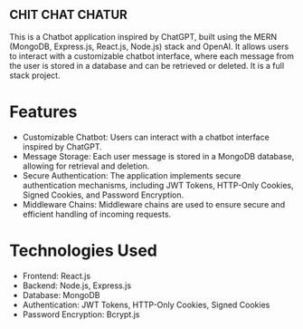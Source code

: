 ## CHIT CHAT CHATUR

This is a Chatbot application inspired by ChatGPT, built using the MERN (MongoDB, Express.js, React.js, Node.js) stack and OpenAI. It allows users to interact with a customizable chatbot interface, where each message from the user is stored in a database and can be retrieved or deleted.
It is a full stack project.

# Features
- Customizable Chatbot: Users can interact with a chatbot interface inspired by ChatGPT.
- Message Storage: Each user message is stored in a MongoDB database, allowing for retrieval and deletion.
- Secure Authentication: The application implements secure authentication mechanisms, including JWT Tokens, HTTP-Only Cookies, Signed Cookies, and Password Encryption.
- Middleware Chains: Middleware chains are used to ensure secure and efficient handling of incoming requests.

# Technologies Used
- Frontend: React.js
- Backend: Node.js, Express.js
- Database: MongoDB
- Authentication: JWT Tokens, HTTP-Only Cookies, Signed Cookies
- Password Encryption: Bcrypt.js